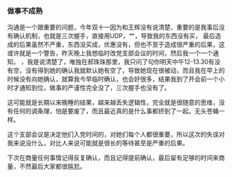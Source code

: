 ### 做事不成熟
沟通是一个跟重要的问题，今年双十一因为和王辉没有说清楚，重要的是我事后没有确认机制，也就是三次握手，直接用UDP，艹，导致我的东西没有买，
最后造成的后果虽然不严重，东西没买成，优惠没有，但也不至于造成很严重的后果，这或许就是一个警告，昨天晚上我想临时改党支部会议的时间，然后我一个一个通知，
，我是说清楚了，唯独在郝珠珠那里，我只问了句你明天中午12-13.30有没有空，没有得到她的确认我就默认她有空了，导致她现在很被动，而且我在早上的时候没有向她确认，就算我今早临时确认，也会好很多，结果我到了开会前一个小时才通知到位，做事的严谨性完全没了，三次握手也没有了。   

  
  这可能就是长期以来晚睡的结果，越来越丢失逻辑性，完全就是很随意的思维，没有任何的调条理，怕是要废了，而且最近真的是什么事都挤到了一起。无头苍蝇一样。  
  
  这个支部会议是决定他们入党时间的，对她们每个人都很重要，所以这次的失误对我来说没什么，对比人来说可能就是很长的等待甚至是严重的后果。
  
  下次在商量任何事情记得反复确认，而且记得提前确认，最后留有足够的时间来商量，不然最后大家都很尴尬。

